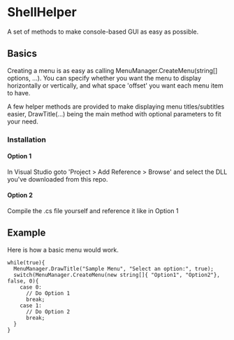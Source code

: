 # ShellHelper
A set of methods to make console-based GUI as easy as possible.

## Basics
Creating a menu is as easy as calling MenuManager.CreateMenu(string[] options, ...).
You can specify whether you want the menu to display horizontally or vertically, and what space 'offset' you want each menu item to have.

A few helper methods are provided to make displaying menu titles/subtitles easier, DrawTitle(...) being the main method with optional parameters to fit your need.

### Installation
#### Option 1
In Visual Studio goto 'Project > Add Reference > Browse' and select the DLL you've downloaded from this repo.
#### Option 2
Compile the .cs file yourself and reference it like in Option 1

## Example
Here is how a basic menu would work.
```
while(true){
  MenuManager.DrawTitle("Sample Menu", "Select an option:", true);
  switch(MenuManager.CreateMenu(new string[]{ "Option1", "Option2"}, false, 0){
    case 0:
      // Do Option 1
      break;
    case 1:
      // Do Option 2
      break;
  }
}
```

